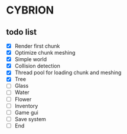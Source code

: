 # CYBRION

## todo list
- [x] Render first chunk
- [x] Optimize chunk meshing
- [x] Simple world
- [x] Collision detection
- [x] Thread pool for loading chunk and meshing
- [x] Tree
- [ ] Glass
- [ ] Water
- [ ] Flower
- [ ] Inventory
- [ ] Game gui
- [ ] Save system
- [ ] End